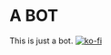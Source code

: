 # A BOT
This is just a bot.
[![ko-fi](https://www.ko-fi.com/img/githubbutton_sm.svg)](https://ko-fi.com/I2I8RLJF)
